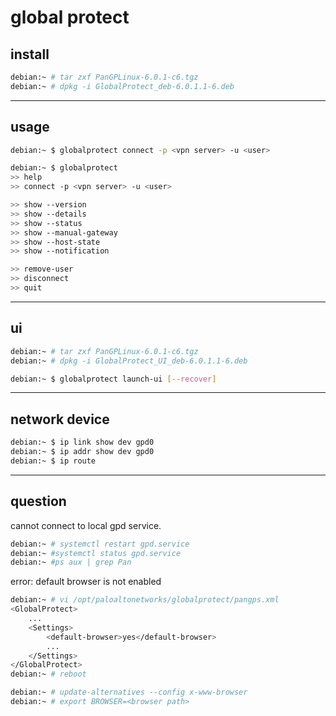 # global protect

## install

```bash
debian:~ # tar zxf PanGPLinux-6.0.1-c6.tgz
debian:~ # dpkg -i GlobalProtect_deb-6.0.1.1-6.deb
```


---

## usage

```bash
debian:~ $ globalprotect connect -p <vpn server> -u <user>

debian:~ $ globalprotect
>> help
>> connect -p <vpn server> -u <user>

>> show --version
>> show --details
>> show --status
>> show --manual-gateway
>> show --host-state
>> show --notification

>> remove-user
>> disconnect
>> quit
```


---


## ui

```bash
debian:~ # tar zxf PanGPLinux-6.0.1-c6.tgz
debian:~ # dpkg -i GlobalProtect_UI_deb-6.0.1.1-6.deb

debian:~ $ globalprotect launch-ui [--recover]
```

---

## network device

```bash
debian:~ $ ip link show dev gpd0
debian:~ $ ip addr show dev gpd0
debian:~ $ ip route
```


---

## question

cannot connect to local gpd service.

```bash
debian:~ # systemctl restart gpd.service
debian:~ #systemctl status gpd.service
debian:~ #ps aux | grep Pan
```


error: default browser is not enabled

```bash
debian:~ # vi /opt/paloaltonetworks/globalprotect/pangps.xml
<GlobalProtect>
    ...
	<Settings>
		<default-browser>yes</default-browser>
        ...
	</Settings>
</GlobalProtect>
debian:~ # reboot

debian:~ # update-alternatives --config x-www-browser
debian:~ # export BROWSER=<browser path>
```
